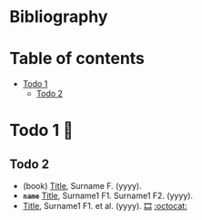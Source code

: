 # Bibliography

# Table of contents

* [Todo 1](#todo-1)
  * [Todo 2](#todo-2)

# Todo 1 :dart:

## Todo 2
* (book) [Title](https://todo.html), Surname F. (yyyy).
* **`name`** [Title](http://www.todo.pdf), Surname1 F1. Surname1 F2. (yyyy).
* [Title](http://todo.pdf), Surname1 F1. et al. (yyyy). [:film_strip:](https://www.youtube.com) [:octocat:](https://github.com/)
